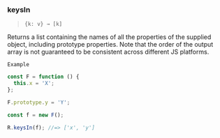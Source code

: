 ### keysIn

> `{k: v} → [k]`

Returns a list containing the names of all the properties of the supplied object, including prototype properties. Note that the order of the output array is not guaranteed to be consistent across different JS platforms.

`Example`

```js
const F = function () {
  this.x = 'X';
};

F.prototype.y = 'Y';

const f = new F();

R.keysIn(f); //=> ['x', 'y']
```
